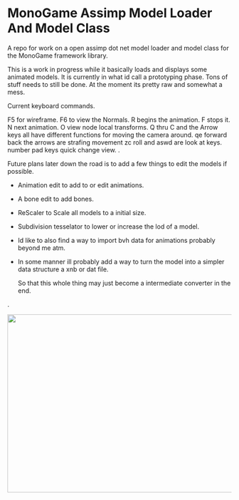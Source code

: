 # MonoGame Assimp Model Loader And Model Class
A repo for work on a open assimp dot net model loader and model class for the MonoGame framework library.

This is a work in progress while it basically loads and displays some animated models. 
It is currently in what id call a prototyping phase. 
Tons of stuff needs to still be done.
At the moment its pretty raw and somewhat a mess.

Current keyboard commands. 

F5 for wireframe.
F6 to view the Normals.
R begins the animation. F stops it. N next animation. O view node local transforms.
Q thru C and the Arrow keys all have different functions for moving the camera around.
qe forward back the arrows are strafing movement zc roll and aswd are look at keys.
number pad keys quick change view.
.

Future plans later down the road is to add a few things to edit the models if possible.

* Animation edit to add to or edit animations.

* A bone edit to add bones.

* ReScaler to Scale all models to a initial size.

* Subdivision tesselator to lower or increase the lod of a model.

* Id like to also find a way to import bvh data for animations probably beyond me atm.

* In some manner ill probably add a way to turn the model into a simpler data structure a xnb or dat file.

  So that this whole thing may just become a intermediate converter in the end.

.

 <img src="https://raw.githubusercontent.com/willmotil/MonoGameAssimpModelLoader/master/Dude.png"  height="400" width="600"> 
